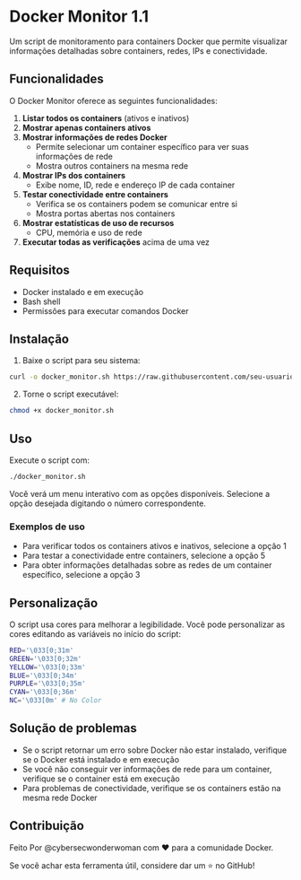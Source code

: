 # Docker Monitor 1.1

Um script de monitoramento para containers Docker que permite visualizar informações detalhadas sobre containers, redes, IPs e conectividade.

## Funcionalidades

O Docker Monitor oferece as seguintes funcionalidades:

1. **Listar todos os containers** (ativos e inativos)
2. **Mostrar apenas containers ativos**
3. **Mostrar informações de redes Docker**
   - Permite selecionar um container específico para ver suas informações de rede
   - Mostra outros containers na mesma rede
4. **Mostrar IPs dos containers**
   - Exibe nome, ID, rede e endereço IP de cada container
5. **Testar conectividade entre containers**
   - Verifica se os containers podem se comunicar entre si
   - Mostra portas abertas nos containers
6. **Mostrar estatísticas de uso de recursos**
   - CPU, memória e uso de rede
7. **Executar todas as verificações** acima de uma vez

## Requisitos

- Docker instalado e em execução
- Bash shell
- Permissões para executar comandos Docker

## Instalação

1. Baixe o script para seu sistema:
```bash
curl -o docker_monitor.sh https://raw.githubusercontent.com/seu-usuario/docker-monitor/main/docker_monitor.sh
```

2. Torne o script executável:
```bash
chmod +x docker_monitor.sh
```

## Uso

Execute o script com:

```bash
./docker_monitor.sh
```

Você verá um menu interativo com as opções disponíveis. Selecione a opção desejada digitando o número correspondente.

### Exemplos de uso

- Para verificar todos os containers ativos e inativos, selecione a opção 1
- Para testar a conectividade entre containers, selecione a opção 5
- Para obter informações detalhadas sobre as redes de um container específico, selecione a opção 3

## Personalização

O script usa cores para melhorar a legibilidade. Você pode personalizar as cores editando as variáveis no início do script:

```bash
RED='\033[0;31m'
GREEN='\033[0;32m'
YELLOW='\033[0;33m'
BLUE='\033[0;34m'
PURPLE='\033[0;35m'
CYAN='\033[0;36m'
NC='\033[0m' # No Color
```

## Solução de problemas

- Se o script retornar um erro sobre Docker não estar instalado, verifique se o Docker está instalado e em execução
- Se você não conseguir ver informações de rede para um container, verifique se o container está em execução
- Para problemas de conectividade, verifique se os containers estão na mesma rede Docker

## Contribuição

Feito  Por @cybersecwonderwoman com ❤️ para a comunidade Docker.

Se você achar esta ferramenta útil, considere dar um ⭐ no GitHub!
